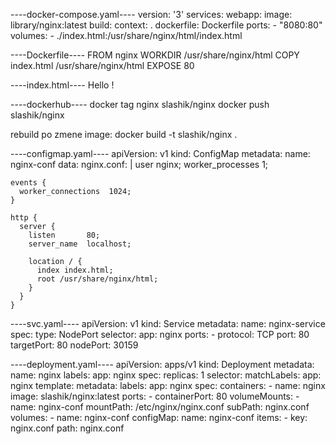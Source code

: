 ----docker-compose.yaml----
version: '3'
services:
  webapp:
    image: library/nginx:latest
    build:
      context: .
      dockerfile: Dockerfile
    ports:
      - "8080:80"
    volumes:
      - ./index.html:/usr/share/nginx/html/index.html

----Dockerfile----
FROM nginx
WORKDIR /usr/share/nginx/html
COPY index.html /usr/share/nginx/html
EXPOSE 80

----index.html----
Hello !

----dockerhub----
docker tag nginx slashik/nginx
docker push slashik/nginx

rebuild po zmene image:
docker build -t slashik/nginx .

----configmap.yaml----
apiVersion: v1
kind: ConfigMap
metadata:
  name: nginx-conf
data:
  nginx.conf: |
    user nginx; 
    worker_processes  1;
    
    events {
      worker_connections  1024;
    }

    http {
      server { 
        listen       80;
        server_name  localhost;

        location / {
          index index.html;
          root /usr/share/nginx/html;
        }
      }
    }


----svc.yaml----
apiVersion: v1
kind: Service
metadata:
  name: nginx-service
spec:
  type: NodePort
  selector:
    app: nginx
  ports:
    - protocol: TCP
      port: 80
      targetPort: 80
      nodePort: 30159

----deployment.yaml----
apiVersion: apps/v1
kind: Deployment
metadata:
  name: nginx
  labels:
    app: nginx
spec:
  replicas: 1
  selector:
    matchLabels:
      app: nginx
  template:
    metadata:
      labels:
        app: nginx
    spec:
      containers:
      - name: nginx
        image: slashik/nginx:latest
        ports:
        - containerPort: 80
        volumeMounts:
          - name: nginx-conf
            mountPath: /etc/nginx/nginx.conf 
            subPath: nginx.conf
      volumes:
        - name: nginx-conf 
          configMap:
            name: nginx-conf 
            items:
              - key: nginx.conf 
                path: nginx.conf 




